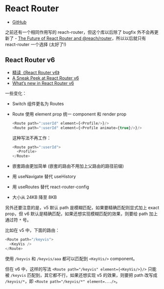 # React Router

- [GitHub](https://github.com/ReactTraining/react-router)

之前还有一个相同作用写的 reach-router，但这个库以后除了 bugfix 外不会再更新了 - [The Future of React Router and @reach/router](https://reacttraining.com/blog/reach-react-router-future/)，所以以后就只有 react-router 一个选择 (太好了!)

## React Router v6

- [精读《React Router v6》](https://github.com/dt-fe/weekly/blob/v2/145.%E7%B2%BE%E8%AF%BB%E3%80%8AReact%20Router%20v6%E3%80%8B.md)
- [A Sneak Peek at React Router v6](https://alligator.io/react/react-router-v6/)
- [What’s new in React Router v6](https://dev.to/narendersaini32/what-s-new-in-react-router-v6-2g8g)

一些变化：

- Switch 组件更名为 Routes

- Route 使用 element prop 统一 component 和 render prop

  ```js
  <Route path=":userId" element={<Profile/>}/>
  <Route path=":userId" element={<Profile animate={true}/>}/>
  ```

  这种写法不再工作：

  ```js
  <Route path=":userId">
    <Profile>
  </Route>
  ```

- 嵌套路由更加简单 (嵌套的路由不用加上父路由的路径前缀)

- 用 useNavigate 替代 useHistory

- 用 useRoutes 替代 react-router-config

- 大小从 24KB 降至 8KB

另外还要注意的是，v5 默认 path 是模糊匹配，如果要精确匹配则显式加上 exact prop，但 v6 默认是精确匹配，如果还想实现模糊匹配的效果，则要给 path 加上通过符 `*` 号。

比如在 v5 中，下面的路由：

```js
<Route path="/keyvis">
  <KeyVis />
</Route>
```

使用 `/keyvis` 和 `/keyvis/aaa` 都可以匹配到 `<KeyVis/>` component。

但在 v6 中，这样的写法 `<Route path="/keyvis" element={<KeyVis/>}/>` 只能被 `/keyvis` 匹配到，其它都不行，如果还想实现 v5 的效果，则要把 path 改写成 `/keyvis/*`，即 `<Route path="/keyvis/*" element=.../>`。
